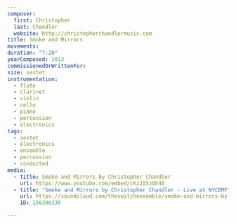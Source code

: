 ```yaml
---
composer:
  first: Christopher
  last: Chandler
  website: http://christopherchandlermusic.com
title: Smoke and Mirrors
movements:
duration: "7:20"
yearComposed: 2013
commissionedOrWrittenFor:
size: sextet
instrumentation:
  - flute
  - clarinet
  - violin
  - cello
  - piano
  - percussion
  - electronics
tags:
  - sextet
  - electronics
  - ensemble
  - percussion
  - conducted
media:
  - title: Smoke and Mirrors by Christopher Chandler    
    url: https://www.youtube.com/embed/cKzJI5zQh40
  - title: "Smoke and Mirrors by Christopher Chandler - Live at NYCEMF"
    url: https://soundcloud.com/theswitchensemble/smoke-and-mirrors-by-christopher-chandler
    ID: 156386338

---
```

